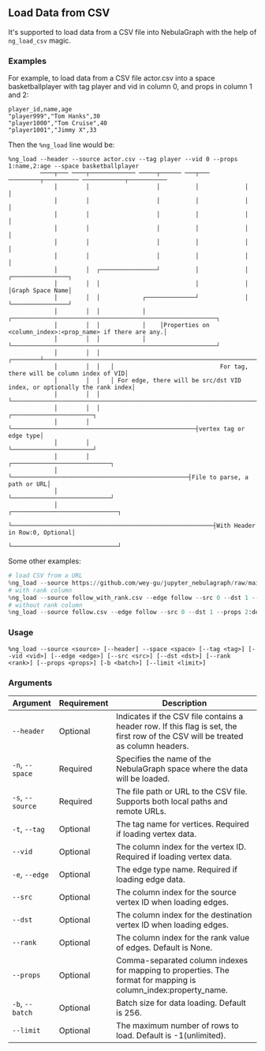## Load Data from CSV

It's supported to load data from a CSV file into NebulaGraph with the help of `ng_load_csv` magic.

### Examples

For example, to load data from a CSV file actor.csv into a space basketballplayer with tag player and vid in column 0, and props in column 1 and 2:

```csv
player_id,name,age
"player999","Tom Hanks",30
"player1000","Tom Cruise",40
"player1001","Jimmy X",33
```

Then the `%ng_load` line would be:

```ascii
%ng_load --header --source actor.csv --tag player --vid 0 --props 1:name,2:age --space basketballplayer
         ────┬─── ────┬───────────── ─────┬────── ───┬─── ─────────┬────────── ────────────┬───────────
             │        │                   │          │             │                       │           
             │        │                   │          │             │                       │           
             │        │                   │          │             │                       │           
             │        │                   │          │             │                       │           
             │        │                   │          │             │                       │           
             │        │                   │          │             │                       │           
             │        │  ┌────────────────┘          │             │                 ┌────────────────┐
             │        │  │                           │             │                 │Graph Space Name│
             │        │  │            ┌──────────────┘             │                 └────────────────┘
             │        │  │            │    ┌──────────────────────────────────────────────────────────┐
             │        │  │            │    │Properties on <column_index>:<prop_name> if there are any.│
             │        │  │            │    └──────────────────────────────────────────────────────────┘
             │        │  │   ┌────────┴───────────────────────────────────────────────────────────────┐
             │        │  │   │                              For tag, there will be column index of VID│
             │        │  │   │ For edge, there will be src/dst VID index, or optionally the rank index│
             │        │  │   └────────────────────────────────────────────────────────────────────────┘
             │        │  │                                                    ┌───────────────────────┐
             │        │  └────────────────────────────────────────────────────┤vertex tag or edge type│
             │        │                                                       └───────────────────────┘
             │        │                                                  ┌────────────────────────────┐
             │        └──────────────────────────────────────────────────┤File to parse, a path or URL│
             │                                                           └────────────────────────────┘
             │                                                         ┌──────────────────────────────┐
             └─────────────────────────────────────────────────────────┤With Header in Row:0, Optional│
                                                                       └──────────────────────────────┘
```

Some other examples:

```python
# load CSV from a URL
%ng_load --source https://github.com/wey-gu/jupyter_nebulagraph/raw/main/examples/actor.csv --tag player --vid 0 --props 1:name,2:age --space demo_basketballplayer
# with rank column
%ng_load --source follow_with_rank.csv --edge follow --src 0 --dst 1 --props 2:degree --rank 3 --space basketballplayer
# without rank column
%ng_load --source follow.csv --edge follow --src 0 --dst 1 --props 2:degree --space basketballplayer
```

### Usage

```
%ng_load --source <source> [--header] --space <space> [--tag <tag>] [--vid <vid>] [--edge <edge>] [--src <src>] [--dst <dst>] [--rank <rank>] [--props <props>] [-b <batch>] [--limit <limit>]
```

### Arguments

| Argument | Requirement | Description |
|----------|-------------|-------------|
| `--header` | Optional | Indicates if the CSV file contains a header row. If this flag is set, the first row of the CSV will be treated as column headers. |
| `-n`, `--space` | Required | Specifies the name of the NebulaGraph space where the data will be loaded. |
| `-s`, `--source` | Required | The file path or URL to the CSV file. Supports both local paths and remote URLs. |
| `-t`, `--tag` | Optional | The tag name for vertices. Required if loading vertex data. |
| `--vid` | Optional | The column index for the vertex ID. Required if loading vertex data. |
| `-e`, `--edge` | Optional | The edge type name. Required if loading edge data. |
| `--src` | Optional | The column index for the source vertex ID when loading edges. |
| `--dst` | Optional | The column index for the destination vertex ID when loading edges. |
| `--rank` | Optional | The column index for the rank value of edges. Default is None. |
| `--props` | Optional | Comma-separated column indexes for mapping to properties. The format for mapping is column_index:property_name. |
| `-b`, `--batch` | Optional | Batch size for data loading. Default is 256. |
| `--limit` | Optional | The maximum number of rows to load. Default is -1(unlimited). |
